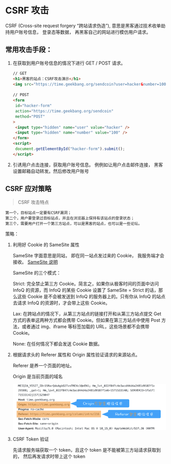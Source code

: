 # CSRF 攻击

CSRF (Cross-site request forgery “跨站请求伪造”), 意思是黑客通过技术收单劫持用户账号信息， 登录态等数据， 再黑客自己的网站进行模仿用户请求。

## 常用攻击手段：

1. 在获取到用户账号信息的情况下进行 GET / POST 请求。

   ```html
   // GET
   <h1>黑客的站点：CSRF攻击演示</h1>
   <img src="https://time.geekbang.org/sendcoin?user=hacker&number=100" />

   // POST
   <form
   	id="hacker-form"
   	action="https://time.geekbang.org/sendcoin"
   	method="POST"
   >
   	<input type="hidden" name="user" value="hacker" />
   	<input type="hidden" name="number" value="100" />
   </form>
   <script>
   	document.getElementById("hacker-form").submit();
   </script>
   ```

2. 引诱用户点击连接，获取用户账号信息。 例例如让用户点击邮件连接， 黑客设置邮箱自动转发。然后修改用户账号

## CSRF 应对策略

> CSRF 攻击特点

    第一个，目标站点一定要有CSRF漏洞；
    第二个，用户要登录过目标站点，并且在浏览器上保持有该站点的登录状态；
    第三个，需要用户打开一个第三方站点，可以是黑客的站点，也可以是一些论坛。

策略：

1. 利用好 Cookie 的 SameSite 属性

   SameSite 字面意思是同站， 即在同一站点发过来的 Cookie， 我服务端才会接收。
   [SameSite 说明](https://web.dev/samesite-cookies-explained/)

   SameSite 的三个模式：

   Strict: 完全禁止第三方 Cookie。简言之，如果你从极客时间的页面中访问 InfoQ 的资源，而 InfoQ 的某些 Cookie 设置了 SameSite = Strict 的话，那么这些 Cookie 是不会被发送到 InfoQ 的服务器上的。只有你从 InfoQ 的站点去请求 InfoQ 的资源时，才会带上这些 Cookie。

   Lax: 在跨站点的情况下，从第三方站点的链接打开和从第三方站点提交 Get 方式的表单这两种方式都会携带 Cookie。但如果在第三方站点中使用 Post 方法，或者通过 img、iframe 等标签加载的 URL，这些场景都不会携带 Cookie。

   None: 在任何情况下都会发送 Cookie 数据。

2. 根据请求头的 Referer 属性和 Origin 属性验证请求的来源站点。

   Referer 是养一个页面的地址。

   Origin 是当前页面的域名

    <img src="./img/referer.png" />

3. CSRF Token 验证

   先请求服务端获取一个 token，且这个 token 是不能被第三方站请求获取到的， 然后再发请求时带上这个 token

